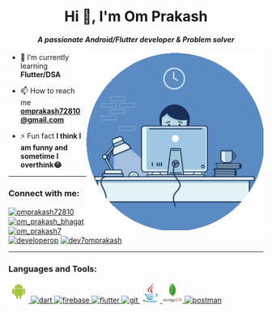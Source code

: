 <h1 align="center">Hi 👋, I'm Om Prakash</h1>
<h4 align="center"><em >A passionate Android/Flutter developer & Problem solver</em></h4>
<img align='right' src="./Working_Job Hunting.gif" width="350" style="border-radius:50"/>

- 🌱 I’m currently learning **Flutter/DSA**

- 📫 How to reach me **omprakash72810@gmail.com**

- ⚡ Fun fact **I think I am funny and sometime I overthink😂**
<hr>
<h3 align="left">Connect with me:</h3>
<p align="left">
<a href="https://linkedin.com/in/omprakash72810" target="blank"><img align="center" src="https://raw.githubusercontent.com/rahuldkjain/github-profile-readme-generator/master/src/images/icons/Social/linked-in-alt.svg" alt="omprakash72810" height="30" width="40" /></a>
<a href="https://instagram.com/om_prakash_bhagat" target="blank"><img align="center" src="https://raw.githubusercontent.com/rahuldkjain/github-profile-readme-generator/master/src/images/icons/Social/instagram.svg" alt="om_prakash_bhagat" height="30" width="40" /></a>
<a href="https://www.codechef.com/users/om_prakash7" target="blank"><img align="center" src="https://cdn.jsdelivr.net/npm/simple-icons@3.1.0/icons/codechef.svg" alt="om_prakash7" height="30" width="40" /></a>
<a href="https://www.hackerrank.com/developerop" target="blank"><img align="center" src="https://raw.githubusercontent.com/rahuldkjain/github-profile-readme-generator/master/src/images/icons/Social/hackerrank.svg" alt="developerop" height="30" width="40" /></a>
<a href="https://auth.geeksforgeeks.org/user/dev7omprakash" target="blank"><img align="center" src="https://raw.githubusercontent.com/rahuldkjain/github-profile-readme-generator/master/src/images/icons/Social/geeks-for-geeks.svg" alt="dev7omprakash" height="30" width="40" /></a>
</p>
<hr>
<h3 align="left">Languages and Tools:</h3>
<p align="left"> <a href="https://developer.android.com" target="_blank"> <img src="https://raw.githubusercontent.com/devicons/devicon/master/icons/android/android-original-wordmark.svg" alt="android" width="40" height="40"/> </a> <a href="https://dart.dev" target="_blank"> <img src="https://www.vectorlogo.zone/logos/dartlang/dartlang-icon.svg" alt="dart" width="40" height="40"/> </a> <a href="https://firebase.google.com/" target="_blank"> <img src="https://www.vectorlogo.zone/logos/firebase/firebase-icon.svg" alt="firebase" width="40" height="40"/> </a> <a href="https://flutter.dev" target="_blank"> <img src="https://www.vectorlogo.zone/logos/flutterio/flutterio-icon.svg" alt="flutter" width="40" height="40"/> </a> <a href="https://git-scm.com/" target="_blank"> <img src="https://www.vectorlogo.zone/logos/git-scm/git-scm-icon.svg" alt="git" width="40" height="40"/> </a> <a href="https://www.java.com" target="_blank"> <img src="https://raw.githubusercontent.com/devicons/devicon/master/icons/java/java-original.svg" alt="java" width="40" height="40"/> </a> <a href="https://www.mongodb.com/" target="_blank"> <img src="https://raw.githubusercontent.com/devicons/devicon/master/icons/mongodb/mongodb-original-wordmark.svg" alt="mongodb" width="40" height="40"/> </a> <a href="https://postman.com" target="_blank"> <img src="https://www.vectorlogo.zone/logos/getpostman/getpostman-icon.svg" alt="postman" width="40" height="40"/> </a> </p>
